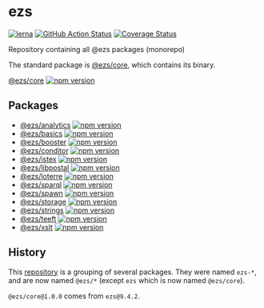 # ezs

[![lerna](https://img.shields.io/badge/maintained%20with-lerna-cc00ff.svg)](https://lerna.js.org/)
[![GitHub Action Status](https://github.com/Inist-CNRS/ezs/actions/workflows/node.js.yml/badge.svg)](./.github/workflows/node.js.yml)
[![Coverage Status](https://coveralls.io/repos/github/Inist-CNRS/ezs/badge.svg?branch=master)](https://coveralls.io/github/Inist-CNRS/ezs?branch=master)

Repository containing all @ezs packages (monorepo)

The standard package is [@ezs/core](./packages/core#readme), which contains its binary.

[@ezs/core](./packages/core#readme) [![npm version](https://img.shields.io/npm/v/@ezs/core)](https://npm.im/@ezs/core)

## Packages

- [@ezs/analytics](./packages/analytics#readme) [![npm version](https://img.shields.io/npm/v/@ezs/analytics)](https://npm.im/@ezs/analytics)
- [@ezs/basics](./packages/basics#readme) [![npm version](https://img.shields.io/npm/v/@ezs/basics)](https://npm.im/@ezs/basics)
- [@ezs/booster](./packages/booster#readme) [![npm version](https://img.shields.io/npm/v/@ezs/booster)](https://npm.im/@ezs/booster)
- [@ezs/conditor](./packages/conditor#readme) [![npm version](https://img.shields.io/npm/v/@ezs/conditor)](https://npm.im/@ezs/conditor)
- [@ezs/istex](./packages/istex#readme) [![npm version](https://img.shields.io/npm/v/@ezs/istex)](https://npm.im/@ezs/istex)
- [@ezs/libpostal](./packages/libpostal#readme) [![npm version](https://img.shields.io/npm/v/@ezs/libpostal)](https://npm.im/@ezs/libpostal)
- [@ezs/loterre](./packages/loterre#readme) [![npm version](https://img.shields.io/npm/v/@ezs/loterre)](https://npm.im/@ezs/loterre)
- [@ezs/sparql](./packages/sparql#readme) [![npm version](https://img.shields.io/npm/v/@ezs/sparql)](https://npm.im/@ezs/sparql)
- [@ezs/spawn](./packages/spawn#readme) [![npm version](https://img.shields.io/npm/v/@ezs/spawn)](https://npm.im/@ezs/spawn)
- [@ezs/storage](./packages/storage#readme) [![npm version](https://img.shields.io/npm/v/@ezs/storage)](https://npm.im/@ezs/storage)
- [@ezs/strings](./packages/strings#readme) [![npm version](https://img.shields.io/npm/v/@ezs/strings)](https://npm.im/@ezs/strings)
- [@ezs/teeft](./packages/teeft#readme) [![npm version](https://img.shields.io/npm/v/@ezs/teeft)](https://npm.im/@ezs/teeft)
- [@ezs/xslt](./packages/xslt#readme) [![npm version](https://img.shields.io/npm/v/@ezs/xslt)](https://npm.im/@ezs/xslt)

## History

This [repository](https://github.com/Inist-CNRS/ezs) is a grouping of several packages.
They were named `ezs-*`, and are now named `@ezs/*`  (except `ezs` which is now named `@ezs/core`).

`@ezs/core@1.0.0` comes from `ezs@9.4.2`.
